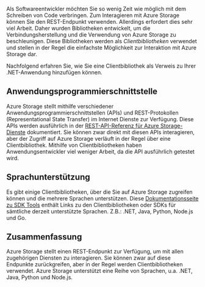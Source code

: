 Als Softwareentwickler möchten Sie so wenig Zeit wie möglich mit dem Schreiben von Code verbringen. Zum Interagieren mit Azure Storage können Sie den REST-Endpunkt verwenden. Allerdings erfordert dies sehr viel Arbeit. Daher wurden Bibliotheken entwickelt, um die Verbindungsherstellung und die Verwendung von Azure Storage zu beschleunigen. Diese Bibliotheken werden als *Clientbibliotheken* verwendet und stellen in der Regel die einfachste Möglichkeit zur Interaktion mit Azure Storage dar. 

Nachfolgend erfahren Sie, wie Sie eine Clientbibliothek als Verweis zu Ihrer .NET-Anwendung hinzufügen können.

## <a name="application-programming-interface-api"></a>Anwendungsprogrammierschnittstelle

Azure Storage stellt mithilfe verschiedener Anwendungsprogrammierschnittstellen (APIs) und REST-Protokollen (Representational State Transfer) im Internet Dienste zur Verfügung. Diese APIs werden ausführlich in der [REST-API-Referenz für Azure Storage-Dienste](https://docs.microsoft.com/rest/api/storageservices/) dokumentiert. Sie können zwar direkt mit diesen APIs interagieren, aber der Zugriff auf Azure Storage verläuft in der Regel über eine Clientbibliothek. Mithilfe von Clientbibliotheken haben Anwendungsentwickler viel weniger Arbeit, da die API ausführlich getestet wird.

## <a name="language-support"></a>Sprachunterstützung

Es gibt einige Clientbibliotheken, über die Sie auf Azure Storage zugreifen können und die mehrere Sprachen unterstützen. Diese [Dokumentationsseite zu SDK Tools](https://docs.microsoft.com/azure/#pivot=sdkstools) enthält Links zu den Clientbibliotheken oder SDKs für sämtliche derzeit unterstützte Sprachen. Z.B.: .NET, Java, Python, Node.js und Go.

## <a name="summary"></a>Zusammenfassung

Azure Storage stellt einen REST-Endpunkt zur Verfügung, um mit allen zugehörigen Diensten zu interagieren. Sie können zwar auf diese Endpunkte zurückgreifen, aber in der Regel werden Clientbibliotheken verwendet. Azure Storage unterstützt eine Reihe von Sprachen, u.a. .NET, Java, Python und Node.js.
